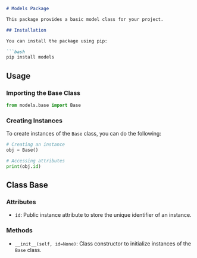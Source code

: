 
```markdown
# Models Package

This package provides a basic model class for your project.

## Installation

You can install the package using pip:

```bash
pip install models
```

## Usage

### Importing the Base Class

```python
from models.base import Base
```

### Creating Instances

To create instances of the `Base` class, you can do the following:

```python
# Creating an instance
obj = Base()

# Accessing attributes
print(obj.id)
```

## Class Base

### Attributes

- `id`: Public instance attribute to store the unique identifier of an instance.

### Methods

- `__init__(self, id=None)`: Class constructor to initialize instances of the `Base` class.

